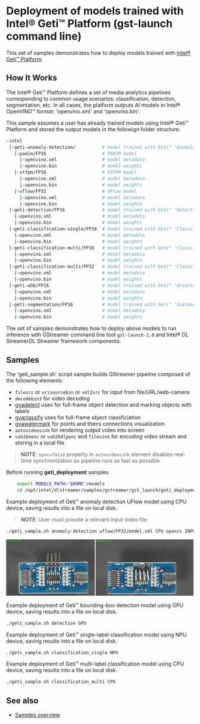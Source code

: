 # Deployment of models trained with Intel® Geti™ Platform (gst-launch command line)

This set of samples demonstrates how to deploy models trained with [Intel® Geti™ Platform](https://geti.intel.com/).

## How It Works
The Intel® Geti™ Platform defines a set of media analytics pipelines corresponding to common usage scenarios: classification, detection, segmentation, etc. 
In all cases, the platform outputs AI models in Intel® OpenVINO™ format: 'openvino.xml' and 'openvino.bin'.

This sample assumes a user has already trained models using Intel® Geti™ Platform and stored the output models in the followign folder structure: 

```sh
-intel
 |-geti-anomaly-detection/          # model trained with Geti™ 'Anomaly detection PADIM/STFPM/UFlow' project
   |-padim/FP16                     # PADIM model
     |-openvino.xml                 # model metadata
     |-openvino.bin                 # model weights
   |-stfpm/FP16                     # STFPM model
     |-openvino.xml                 # model metadata
     |-openvino.bin                 # model weights     
   |-uflow/FP32                     # UFlow model
     |-openvino.xml                 # model metadata
     |-openvino.bin                 # model weights
 |-geti-detection/FP16              # model trained with Geti™ 'Detection bounding box' project
   |-openvino.xml                   # model metadata
   |-openvino.bin                   # model weights
 |-geti-classification-single/FP16  # model trained with Geti™ 'Classification single label' project
   |-openvino.xml                   # model metadata
   |-openvino.bin                   # model weights
 |-geti-classification-multi/FP16   # model trained with Geti™ 'Classification multi label' project
   |-openvino.xml                   # model metadata
   |-openvino.bin                   # model weights
 |-geti-classification-multi/FP32   # model trained with Geti™ 'Classification multi label' project
   |-openvino.xml                   # model metadata
   |-openvino.bin                   # model weights
 |-geti-obb/FP16                    # model trained with Geti™ 'Oriented Bounding Box Detection' project
   |-openvino.xml                   # model metadata
   |-openvino.bin                   # model weights
 |-geti-segmentation/FP16           # model trained with Geti™ 'Instance Seggmentation' project
   |-openvino.xml                   # model metadata
   |-openvino.bin                   # model weights
```

The set of samples demonstrates how to deploy above models to run inference with GStreamer command line tool `gst-launch-1.0` and Intel® DL StreamerDL Streamer framework components.

## Samples

The 'geti_sample.sh' script sample builds GStreamer pipeline composed of the following elements:
* `filesrc` or `urisourcebin` or `v4l2src` for input from file/URL/web-camera
* `decodebin3` for video decoding
* [gvadetect](https://dlstreamer.github.io/elements/gvadetect.html) uses for full-frame object detection and marking objects with labels
* [gvaclassify](https://dlstreamer.github.io/elements/gvaclassify.html) uses for full-frame object classficiation
* [gvawatermark](https://dlstreamer.github.io/elements/gvawatermark.html) for points and theirs connections visualization
* `autovideosink` for rendering output video into screen
* `vah264enc` or `vah264lpenc` and `filesink` for encoding video stream and storing in a local file
> **NOTE**: `sync=false` property in `autovideosink` element disables real-time synchronization so pipeline runs as fast as possible

Before running **geti_deployment** samples 

```sh
    export MODELS_PATH="$HOME"/models
    cd /opt/intel/dlstreamer/samples/gstreamer/gst_launch/geti_deployment/
```

Example deployment of Geti™ anomaly detection UFlow model using CPU device, saving results into a file on local disk. 
> **NOTE**: User must provide a relevant input video file.

```sh
./geti_sample.sh anomaly-detection uflow/FP32/model.xml CPU opencv INPUT_VIDEO_FILE json
```

![example](./pcb_normal_vs_anomaly.jpg)


Example deployment of Geti™ bounding-box detection model using GPU device, saving results into a file on local disk. 
```sh
./geti_sample.sh detection GPU
```

Example deployment of Geti™ single-label classification model using NPU device, saving results into a file on local disk. 
```sh
./geti_sample.sh classification_single NPU
```

Example deployment of Geti™ multi-label classification model using CPU device, saving results into a file on local disk. 
```sh
./geti_sample.sh classification_multi CPU
```

## See also
* [Samples overview](../../README.md)
